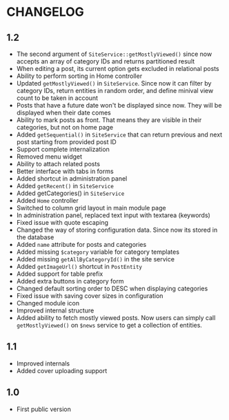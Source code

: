 CHANGELOG
=========

1.2
---

 * The second argument of `SiteService::getMostlyViewed()` since now accepts an array of category IDs and returns partitioned result
 * When editing a post, its current option gets excluded in relational posts
 * Ability to perform sorting in Home controller
 * Updated `getMostlyViewed()` in `SiteService`. Since now it can filter by category IDs, return entities in random order, and define minival view count to be taken in account
 * Posts that have a future date won't be displayed since now. They will be displayed when their date comes
 * Ability to mark posts as front. That means they are visible in their categories, but not on home page
 * Added `getSequential()` in `SiteService` that can return previous and next post starting from provided post ID
 * Support complete internalization
 * Removed menu widget
 * Ability to attach related posts
 * Better interface with tabs in forms
 * Added shortcut in administration panel
 * Added `getRecent()` in `SiteService`
 * Added getCategories() in `SiteService`
 * Added `Home` controller
 * Switched to column grid layout in main module page
 * In administration panel, replaced text input with textarea (keywords)
 * Fixed issue with quote escaping
 * Changed the way of storing configuration data. Since now its stored in the database
 * Added `name` attribute for posts and categories
 * Added missing `$category` variable for category templates
 * Added missing `getAllByCategoryId()` in the site service
 * Added `getImageUrl()` shortcut in `PostEntity`
 * Added support for table prefix
 * Added extra buttons in category form
 * Changed default sorting order to DESC when displaying categories
 * Fixed issue with saving cover sizes in configuration
 * Changed module icon
 * Improved internal structure
 * Added ability to fetch mostly viewed posts. Now users can simply call `getMostlyViewed()` on `$news` service to get a collection of entities.

1.1
---

 * Improved internals
 * Added cover uploading support

1.0
---

 * First public version